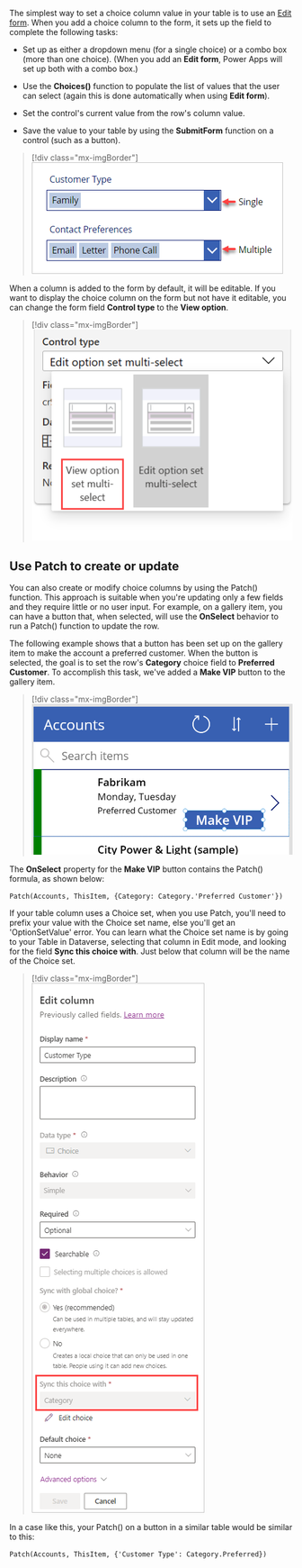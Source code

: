 The simplest way to set a choice column value in your table is to use an [Edit form](/power-apps/maker/canvas-apps/controls/control-form-detail/?azure-portal=true). When you add a choice column to the form, it sets up the field to complete the following tasks:

- Set up as either a dropdown menu (for a single choice) or a combo box (more than one choice). (When you add an **Edit form**, Power Apps will set up both with a combo box.)

- Use the **Choices()** function to populate the list of values that the user can select (again this is done automatically when using **Edit form**).

- Set the control's current value from the row's column value.

- Save the value to your table by using the **SubmitForm** function on a control (such as a button).

> [!div class="mx-imgBorder"]
> [![Screenshot of a partial Edit form. The single choice column label is Customer Type, showing Family selected. The multiple choice column label is Contact Preferences, showing multiple values of Email, Letter and Phone Call.](../media/choice.png)](../media/choice.png#lightbox)

When a column is added to the form by default, it will be editable. If you want to display the choice column on the form but not have it editable, you can change the form field **Control type** to the **View option**.

> [!div class="mx-imgBorder"]
> [![Screenshot of the Control type expanded, showing the View option set multi-select and the Edit option set multi-select options.](../media/multi.png)](../media/multi.png#lightbox)

## Use Patch to create or update

You can also create or modify choice columns by using the Patch() function. This approach is suitable when you're updating only a few fields and they require little or no user input. For example, on a gallery item, you can have a button that, when selected, will use the **OnSelect** behavior to run a Patch() function to update the row.

The following example shows that a button has been set up on the gallery item to make the account a preferred customer. When the button is selected, the goal is to set the row's **Category** choice field to **Preferred Customer**. To accomplish this task, we've added a **Make VIP** button to the gallery item.

> [!div class="mx-imgBorder"]
> [![Screenshot of a gallery containing the customer name, preferred delivery, and category information, with the Make VIP button highlighted.](../media/button.png)](../media/button.png#lightbox)

The **OnSelect** property for the **Make VIP** button contains the Patch() formula, as shown below:

```powerappsfl
Patch(Accounts, ThisItem, {Category: Category.'Preferred Customer'})
```

If your table column uses a Choice set, when you use Patch, you'll need to prefix your value with the Choice set name, else you'll get an 'OptionSetValue' error. You can learn what the Choice set name is by going to your Table in Dataverse, selecting that column in Edit mode, and looking for the field **Sync this choice with**. Just below that column will be the name of the Choice set.

> [!div class="mx-imgBorder"]
> [![Screenshot showing the Edit column pane with Synch this choice with and the field of Category highlighted.](../media/choice-set-name.png)](../media/choice-set-name.png#lightbox)

In a case like this, your Patch() on a button in a similar table would be similar to this:

```powerappsfl
Patch(Accounts, ThisItem, {'Customer Type': Category.Preferred})
```
